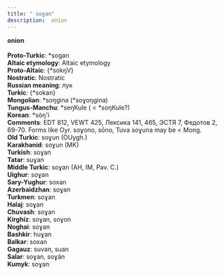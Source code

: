 ```yaml
---
title: " soɣan"
description:  onion
---
```

<p data-pagefind-weight="0.5">
<strong> onion</strong><br><br>
<strong>Proto-Turkic</strong>:  *sogan<br>
<strong>Altaic etymology</strong>:  Altaic etymology<br>
<strong> Proto-Altaic</strong>:  {*sokŋV}<br>
<strong>Nostratic</strong>:  Nostratic<br>
<strong>Russian meaning</strong>:  лук<br>
<strong>Turkic</strong>:  {*sokan}<br>
<strong>Mongolian</strong>:  *soŋgina (*soɣoŋgina)<br>
<strong>Tungus-Manchu</strong>:  *seŋKule ( < *soŋKule?)<br>
<strong>Korean</strong>:  *sòŋ'ì<br>
<strong>Comments</strong>:  EDT 812, VEWT 425, Лексика 141, 465, ЭСТЯ 7, Федотов 2, 69-70. Forms like Oyr. soɣono, sōno, Tuva soɣuna may be < Mong.<br>
<strong>Old Turkic</strong>:  soɣun (OUygh.)<br>
<strong>Karakhanid</strong>:  soɣun (MK)<br>
<strong>Turkish</strong>:  soɣan<br>
<strong>Tatar</strong>:  suɣan<br>
<strong>Middle Turkic</strong>:  soɣan (AH, IM, Pav. C.)<br>
<strong>Uighur</strong>:  soɣan<br>
<strong>Sary-Yughur</strong>:  soxan<br>
<strong>Azerbaidzhan</strong>:  soɣan<br>
<strong>Turkmen</strong>:  soɣan<br>
<strong>Halaj</strong>:  soɣan<br>
<strong>Chuvash</strong>:  soɣan<br>
<strong>Kirghiz</strong>:  soɣan, soɣon<br>
<strong>Noghai</strong>:  soɣan<br>
<strong>Bashkir</strong>:  huɣan<br>
<strong>Balkar</strong>:  soxan<br>
<strong>Gagauz</strong>:  suvan, suan<br>
<strong>Salar</strong>:  soɣan, soɣän<br>
<strong>Kumyk</strong>:  soɣan<br>

</p>
